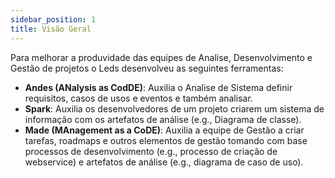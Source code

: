 ```yaml
---
sidebar_position: 1
title: Visão Geral
---
```


Para melhorar a produvidade das equipes de Analise, Desenvolvimento e Gestão de projetos o Leds desenvolveu as seguintes ferramentas:

- **Andes (ANalysis as CodDE)**: Auxilia o Analise de Sistema definir requisitos, casos de usos e eventos e também analisar. 
- **Spark**: Auxilia os desenvolvedores de um projeto criarem um sistema de informação com os artefatos de análise (e.g., Diagrama de classe).
- **Made (MAnagement as a CoDE)**: Auxilia a equipe de Gestão a criar tarefas, roadmaps e outros elementos de gestão tomando com base processos de desenvolvimento (e.g., processo de criação de webservice) e artefatos de análise (e.g., diagrama de caso de uso).


